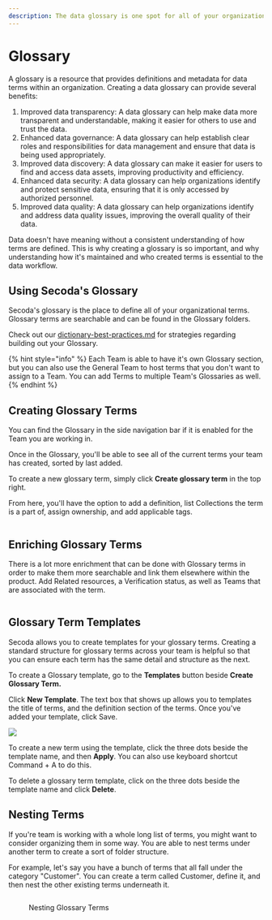 ```yaml
---
description: The data glossary is one spot for all of your organization's terms
---
```


# Glossary

A glossary is a resource that provides definitions and metadata for data terms within an organization. Creating a data glossary can provide several benefits:

1. Improved data transparency: A data glossary can help make data more transparent and understandable, making it easier for others to use and trust the data.
2. Enhanced data governance: A data glossary can help establish clear roles and responsibilities for data management and ensure that data is being used appropriately.
3. Improved data discovery: A data glossary can make it easier for users to find and access data assets, improving productivity and efficiency.
4. Enhanced data security: A data glossary can help organizations identify and protect sensitive data, ensuring that it is only accessed by authorized personnel.
5. Improved data quality: A data glossary can help organizations identify and address data quality issues, improving the overall quality of their data.

Data doesn't have meaning without a consistent understanding of how terms are defined. This is why creating a glossary is so important, and why understanding how it's maintained and who created terms is essential to the data workflow.

## Using Secoda's Glossary

Secoda's glossary is the place to define all of your organizational terms. Glossary terms are searchable and can be found in the Glossary folders.

Check out our [dictionary-best-practices.md](../best-practices/dictionary-best-practices.md "mention") for strategies regarding building out your Glossary.

{% hint style="info" %}
Each Team is able to have it's own Glossary section, but you can also use the General Team to host terms that you don't want to assign to a Team. You can add Terms to multiple Team's Glossaries as well.
{% endhint %}

## Creating Glossary Terms

You can find the Glossary in the side navigation bar if it is enabled for the Team you are working in.

Once in the Glossary, you'll be able to see all of the current terms your team has created, sorted by last added.

To create a new glossary term, simply click **Create glossary term** in the top right.

From here, you'll have the option to add a definition, list Collections the term is a part of, assign ownership, and add applicable tags.

<figure><img src="https://secoda-public-media-assets.s3.amazonaws.com/6a2d34cd-adff-4ec8-9922-d9167ad1a390.gif" alt=""><figcaption></figcaption></figure>

## Enriching Glossary Terms

There is a lot more enrichment that can be done with Glossary terms in order to make them more searchable and link them elsewhere within the product. Add Related resources, a Verification status, as well as Teams that are associated with the term.

<figure><img src="https://secoda-public-media-assets.s3.amazonaws.com/b9412fcc-974f-4c6b-b577-074cbede8cc0.png" alt=""><figcaption></figcaption></figure>

## Glossary Term Templates

Secoda allows you to create templates for your glossary terms. Creating a standard structure for glossary terms across your team is helpful so that you can ensure each term has the same detail and structure as the next.

To create a Glossary template, go to the **Templates** button beside **Create Glossary Term.**

Click **New Template**. The text box that shows up allows you to templates the title of terms, and the definition section of the terms. Once you've added your template, click Save.

![](https://secoda-public-media-assets.s3.amazonaws.com/ezgif.com-gif-maker%20\(5\).gif)

To create a new term using the template, click the three dots beside the template name, and then **Apply**. You can also use keyboard shortcut Command + A to do this.

To delete a glossary term template, click on the three dots beside the template name and click **Delete**.

## Nesting Terms

If you're team is working with a whole long list of terms, you might want to consider organizing them in some way. You are able to nest terms under another term to create a sort of folder structure.

For example, let's say you have a bunch of terms that all fall under the category "Customer". You can create a term called Customer, define it, and then nest the other existing terms underneath it.

<figure><img src="https://secoda-public-media-assets.s3.amazonaws.com/4a8a8e08-10d2-430e-9e79-748ecff8e746.gif" alt=""><figcaption><p>Nesting Glossary Terms</p></figcaption></figure>
